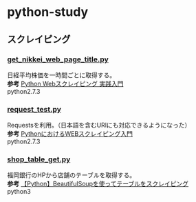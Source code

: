 # python-study

## スクレイピング
### [get_nikkei_web_page_title.py](/get_nikkei_web_page_title.py)
日経平均株価を一時間ごとに取得する。  
**参考**
[Python Webスクレイピング 実践入門](https://qiita.com/Azunyan1111/items/9b3d16428d2bcc7c9406)  
python2.7.3

### [request_test.py](/request_test.py)
Requestsを利用。（日本語を含むURlにも対応できるようになった）  
**参考**
[PythonにおけるWEBスクレイピング入門](https://note.mu/shimakaze_soft/n/n262b9133dc1d)  
python2.7.3

### [shop_table_get.py](/shop_table_get.py)
福岡銀行のHPから店舗のテーブルを取得する。  
**参考**
[【Python】BeautifulSoupを使ってテーブルをスクレイピング](https://qiita.com/hujuu/items/b0339404b8b0460087f9)  
python3
